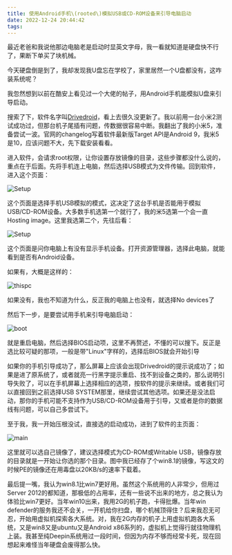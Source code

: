 ```yaml
---
title: 使用Android手机\(rooted\)模拟USB或CD-ROM设备来引导电脑启动
date: 2022-12-24 20:44:42
tags:
---
```


最近老爸和我说他那边电脑老是启动时显英文字母，我一看就知道是硬盘快不行了，果断下单买了块机械。

今天硬盘倒是到了，我却发现我U盘忘在学校了，家里居然一个U盘都没有，这咋装系统呢？

我忽然想到以前在酷安上看见过一个大佬的帖子，用Android手机能模拟U盘来引导启动。

搜索了下，软件名字叫[Drivedroid](https://www.drivedroid.io/)，看上去很久没更新了。我以前用一台小米2测试成功过，但那台机子尾插有问题，传数据很容易中断。我翻出了我的小米5，准备尝试一波。官网的changelog写着软件最新版Target API是Android 9，我米5是10，应该问题不大，先下载安装看看。

进入软件，会请求root权限，让你设置存放镜像的目录，这些步骤都没什么说的，重点在于后面。先将手机连上电脑，然后选择USB模式为文件传输。回到软件，进入这个页面：

![Setup](/images/post_imgs/drivedroid_setup.jpg)

这个页面是选择手机USB模拟的模式，这决定了这台手机是否能用于模拟USB/CD-ROM设备。大多数手机选第一个就行了，我的米5选第一个会一直Hosting image。这里我选第二个，先往后看：

![Setup](/images/post_imgs/drivedroid_setup2.jpg)

这个页面是问你电脑上有没有显示手机设备。打开资源管理器，选择此电脑，就能看到是否有Android设备。

如果有，大概是这样的：

![thispc](/images/post_imgs/thispc.jpg)

如果没有，我也不知道为什么，反正我的电脑上也没有，就选择No devices了

然后下一步，是要尝试用手机来引导电脑启动：

![boot](/images/post_imgs/drivedroid_setup3.jpg)

就是重启电脑，然后选择BIOS启动项，这里不再赘述，不懂的可以搜下。反正是选比较可疑的那项，一般是带"Linux"字样的，选择后BIOS就会开始引导

如果你的手机引导成功了，那么屏幕上应该会出现Drivedroid的提示说成功了；如果是进了原系统了，或者就亮一行黑字提示重启、找不到设备之类的，那么说明引导失败了，可以在手机屏幕上选择相应的选项，按软件的提示来继续。或者我们可以直接回到之前选择USB 
SYSTEM那里，继续尝试其他选项。如果还是没法启动，那你的手机可能不支持作为USB/CD-ROM设备用于引导，又或者是你的数据线有问题，可以自己多尝试下。

至于我，我一开始压根没试，直接选的启动成功，进到了软件的主页面：

![main](/images/post_imgs/drivedroid_main.jpg)

这里就可以选自己镜像了，建议选择模式为CD-ROM或Writable USB，镜像存放的目录就是一开始让你选的那个目录。图中我已经存了个win8.1的镜像，写这文的时候PE的镜像还在用毒盘以20KB/s的速率下载着。

最后提一嘴，我认为win8.1比win7更好用。虽然这个系统用的人非常少，但用过Server 2012的都知道，那极低的占用率，还有一些说不出来的地方，总之我认为体验比win7更好。当年win10出来，我用2G的机子跑，卡得批爆。当年win defender的服务我还不会关，一开机给你扫盘，哪个机械顶得住？后来我忍无可忍，开始用虚拟机探索各大系统。对，我在2G内存的机子上用虚拟机跑各大系统，又是win8又是ubuntu又是Android x86系列的，虚拟机上觉得行就往物理机上装。我甚至纯Deepin系统用过一段时间，但因为内存不够而经常卡死，现在回想起来难怪当年硬盘会废得那么快。
